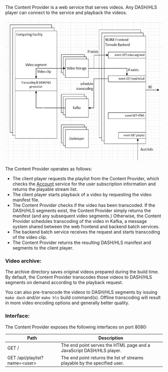 The Content Provider is a web service that serves videos. Any DASH/HLS player can connect to the service and playback the videos.

<IMG src="../volume/html/image/content-provider-arch.png" height="450">

The Content Provider operates as follows:      
- The client player requests the playlist from the Content Provider, which checks the [Account](../account/README.md) service for the user subscription information and returns the playable stream list.   
- The client player starts playback of a video by requesting the video manifest file.     
- The Content Provider checks if the video has been transcoded. If the DASH/HLS segments exist, the Content Provider simply returns the manifest (and any subsequent video segments.) Otherwise, the Content Provider schedules transcoding of the video in Kafka, a message system shared between the web frontend and backend batch services.     
- The backend batch service receives the request and starts transcoding of the video clip.     
- The Content Provider returns the resulting DASH/HLS manifest and segments to the client player.        

### Video archive:

The archive directory saves original videos prepared during the build time. By default, the Content Provider transcodes those videos to DASH/HLS segments on demand according to the playback request.    

You can also pre-transcode the videos to DASH/HLS segments by issuing `make dash` and/or `make hls` build command(s). Offline transcoding will result in more video encoding options and generally better quality.    

### Interface:

The Content Provider exposes the following interfaces on port 8080:    
 
| Path | Description |
|----|------|
|GET /|The end point serves the HTML page and a JavaScript DASH/HLS player. |
|GET /api/playlist?name=\<user\> | The end point returns the list of streams playable by the specified user.|



